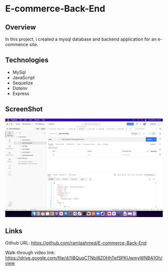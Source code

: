 # E-commerce-Back-End

## Overview

In this project, i created a mysql database and backend application for an e-commence site.

## Technologies

- MySql
- JavaScript
- Sequelize
- Dotenv
- Express

## ScreenShot

![postman](./images/Screenshot%202022-11-24%20at%2022.33.32.png)

## Links

Github URL: https://github.com/ramlaahmed/E-commerce-Back-End

Walk-through video link: https://drive.google.com/file/d/1iBQuqCTNbI8ZOHhTefSPKUwmyWNBA1Oh/view
